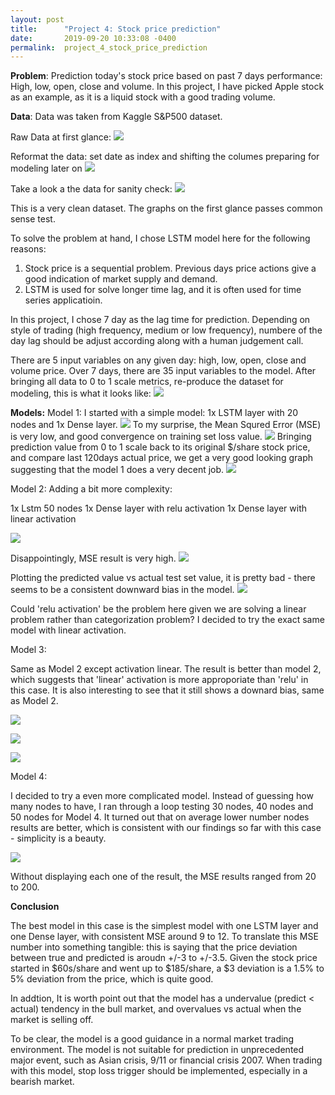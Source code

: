 ```yaml
---
layout: post
title:      "Project 4: Stock price prediction"
date:       2019-09-20 10:33:08 -0400
permalink:  project_4_stock_price_prediction
---
```



**Problem**: Prediction today's stock price based on past 7 days performance: High, low, open, close and volume.
In this project, I have picked Apple stock as an example, as it is a liquid stock with a good trading volume.

**Data**: Data was taken from Kaggle S&P500 dataset.

Raw Data at first glance:
![](https://raw.githubusercontent.com/alexxlu/Project4/master/Pictures/Raw%20data%20preview.png)

Reformat the data: set date as index and shifting the columes preparing for modeling later on
![](https://raw.githubusercontent.com/alexxlu/Project4/master/Pictures/Reformat%20the%20raw%20data.png)

Take a look a the data for sanity check:
![](https://raw.githubusercontent.com/alexxlu/Project4/master/Pictures/Graph%20raw%20data.png)

This is a very clean dataset. The graphs on the first glance passes common sense test.

To solve the problem at hand, I chose LSTM model here for the following reasons: 
1) Stock price is a sequential problem. Previous days price actions give a good indication of market supply and demand.
2) LSTM is used for solve longer time lag, and it is often used for time series applicatioin.

In this project, I chose 7 day as the lag time for prediction. Depending on style of trading (high frequency, medium or low frequency), numbere of the day lag should be adjust according along with a human judgement call. 

There are 5 input variables on any given day: high, low, open, close and volume price. Over 7 days, there are 35 input variables to the model. After bringing all data to 0 to 1 scale metrics, re-produce the dataset for modeling, this is what it looks like:
![](https://raw.githubusercontent.com/alexxlu/Project4/master/Pictures/Dependent%20variables.png)

**Models:**
Model 1:
I started with a simple model: 1x LSTM layer with 20 nodes and 1x Dense layer. 
![](https://raw.githubusercontent.com/alexxlu/Project4/master/Pictures/Model%201%20code%20and%20summary.png)
To my surprise, the Mean Squred Error (MSE) is very low, and good convergence on training set loss value.
![](https://raw.githubusercontent.com/alexxlu/Project4/master/Pictures/Model1%20loss%20graph%20and%20MSE.png)
Bringing prediction value from 0 to 1 scale back to its original $/share stock price, and compare last 120days actual price, we get a very good looking graph suggesting that the model 1 does a very decent job.
![](https://raw.githubusercontent.com/alexxlu/Project4/master/Pictures/Model%201%20actual%20vs%20predict.png)

Model 2:
Adding a bit more complexity:

1x Lstm 50 nodes
1x Dense layer with relu activation
1x Dense layer with linear activation

![](https://raw.githubusercontent.com/alexxlu/Project4/master/Pictures/Model%202%20code%20and%20summary.png)

Disappointingly, MSE result is very high.
![](https://raw.githubusercontent.com/alexxlu/Project4/master/Pictures/Model%202%20loss%20graph%20and%20MSE.png)

Plotting the predicted value vs actual test set value, it is pretty bad - there seems to be a consistent downward bias in the model.
![](https://raw.githubusercontent.com/alexxlu/Project4/master/Pictures/Model%202%20actual%20vs%20predict.png)

Could 'relu activation' be the problem here given we are solving a linear problem rather than categorization problem?
I decided to try the exact same model with linear activation.

Model 3:

Same as Model 2 except activation linear. The result is better than model 2, which suggests that 'linear' activation is more approporiate than 'relu' in this case. It is also interesting to see that it still shows a downard bias, same as Model 2.

![](https://raw.githubusercontent.com/alexxlu/Project4/master/Pictures/Model%203%20code%20and%20summary.png)

![](https://raw.githubusercontent.com/alexxlu/Project4/master/Pictures/Model%203%20%20loss%20and%20mse.png)


![](https://raw.githubusercontent.com/alexxlu/Project4/master/Pictures/Model%203%20actual%20vs%20pred.png)

Model 4:

I decided to try a even more complicated model. Instead of guessing how many nodes to have, I ran through a loop testing 30 nodes, 40 nodes and 50 nodes for Model 4. It turned out that on average lower number nodes results are better, which is consistent with our findings so far with this case - simplicity is a beauty.

![](https://raw.githubusercontent.com/alexxlu/Project4/master/Pictures/Model%204%20code.png)

Without displaying each one of the result, the MSE results ranged from 20 to 200. 

**Conclusion**

The best model in this case is the simplest model with one LSTM layer and one Dense layer, with consistent MSE around 9 to 12. To translate this MSE number into something tangible: this is saying that the price deviation between true and predicted is aroudn +/-3 to +/-3.5. Given the stock price started in $60s/share and went up to $185/share, a $3 deviation is a 1.5% to 5% deviation from the price, which is quite good. 

In addtion, It is worth point out that the model has a undervalue (predict < actual)  tendency in the bull market, and overvalues vs actual when the market is selling off. 

To be clear, the model is a good guidance in a normal market trading environment. The model is not suitable for prediction in unprecedented major event, such as Asian crisis, 9/11 or financial crisis 2007. When trading with this model, stop loss trigger should be implemented, especially in a bearish market. 


